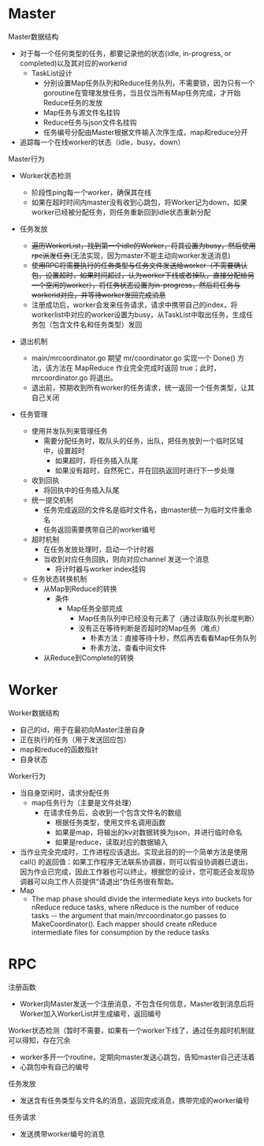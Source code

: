 # Master
Master数据结构
- 对于每一个任何类型的任务，都要记录他的状态(idle, in-progress, or completed)以及其对应的workerid
  - TaskList设计
    - 分别设置Map任务队列和Reduce任务队列，不需要锁，因为只有一个goroutine在管理发放任务，当且仅当所有Map任务完成，才开始Reduce任务的发放
    - Map任务与源文件名挂钩
    - Reduce任务与json文件名挂钩
    - 任务编号分配由Master根据文件输入次序生成，map和reduce分开
- 追踪每一个在线worker的状态（idle，busy，down）

Master行为
- Worker状态检测
  - 阶段性ping每一个worker，确保其在线
  - 如果在超时时间内master没有收到心跳包，将Worker记为down，如果worker已经被分配任务，则任务重新回到idle状态重新分配

- 任务发放
  - ~~遍历WorkerList，找到第一个idle的Worker，将其设置为busy，然后使用rpc派发任务~~(无法实现，因为master不能主动向worker发送消息)
  - ~~使用RPC将需要执行的任务类型与任务文件发送给worker（不需要确认包，设置超时，如果时间超过，认为worker下线或者掉队，直接分配给另一个空闲的worker），将任务状态设置为in-progress，然后将任务与workerid对应，并等待worker发回完成消息~~
  - 注册成功后，worker会发来任务请求，请求中携带自己的index，将workerlist中对应的worker设置为busy，从TaskList中取出任务，生成任务包（包含文件名和任务类型）发回
  
- 退出机制
  - main/mrcoordinator.go 期望 mr/coordinator.go 实现一个 Done() 方法，该方法在 MapReduce 作业完全完成时返回 true；此时， mrcoordinator.go 将退出。
  - 退出前，预期收到所有worker的任务请求，统一返回一个任务类型，让其自己关闭
- 任务管理
  - 使用并发队列来管理任务
    - 需要分配任务时，取队头的任务，出队，把任务放到一个临时区域中，设置超时 
      - 如果超时，将任务插入队尾
      - 如果没有超时，自然死亡，并在回执返回时进行下一步处理
  - 收到回执
    - 将回执中的任务插入队尾
  - 统一提交机制
    - 任务完成返回的文件名是临时文件名，由master统一为临时文件重命名   
    - 任务返回需要携带自己的worker编号
  - 超时机制
    - 在任务发放处理时，启动一个计时器
    - 当收到对应任务回执，则向对应channel 发送一个消息
      - 将计时器与worker index挂钩
  - 任务状态转换机制
    - 从Map到Reduce的转换
      - 条件
        - Map任务全部完成
          - Map任务队列中已经没有元素了（通过读取队列长度判断）
          - 没有正在等待判断是否超时的Map任务（难点）
            - 朴素方法：直接等待十秒，然后再去看看Map任务队列
            - 朴素方法，查看中间文件
    - 从Reduce到Complete的转换

# Worker
Worker数据结构
- 自己的id，用于在最初向Master注册自身
- 正在执行的任务（用于发送回应包）
- map和reduce的函数指针
- 自身状态


Worker行为
- 当自身空闲时，请求分配任务
  - map任务行为（主要是文件处理）
    - 在请求任务后，会收到一个包含文件名的数组
      - 根据任务类型，使用文件名调用函数
      - 如果是map，将输出的kv对数据转换为json，并进行临时命名
      - 如果是reduce，读取对应的数据输入
- 当作业完全完成时，工作进程应该退出。实现此目的的一个简单方法是使用 call() 的返回值：如果工作程序无法联系协调器，则可以假设协调器已退出，因为作业已完成，因此工作器也可以终止。根据您的设计，您可能还会发现协调器可以向工作人员提供“请退出”伪任务很有帮助。
- Map
    - The map phase should divide the intermediate keys into buckets for nReduce reduce tasks, where nReduce is the number of reduce tasks -- the argument that main/mrcoordinator.go passes to MakeCoordinator(). Each mapper should create nReduce intermediate files for consumption by the reduce tasks

# RPC
注册函数
- Worker向Master发送一个注册消息，不包含任何信息，Master收到消息后将Worker加入WorkerList并生成编号，返回编号

Worker状态检测（暂时不需要，如果有一个worker下线了，通过任务超时机制就可以得知，存在冗余
- worker多开一个routine，定期向master发送心跳包，告知master自己还活着
- 心跳包中有自己的编号

任务发放
- 发送含有任务类型与文件名的消息，返回完成消息，携带完成的worker编号

任务请求
- 发送携带worker编号的消息
